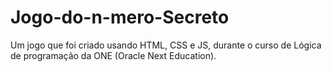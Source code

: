 # Jogo-do-n-mero-Secreto
Um jogo que foi criado usando HTML, CSS e JS, durante o curso de Lógica de programação da ONE (Oracle Next Education).
